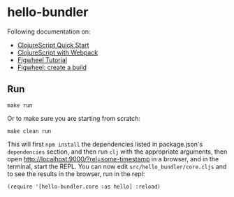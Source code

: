 # hello-bundler

Following documentation on:

- [ClojureScript Quick Start](https://clojurescript.org/guides/quick-start)
- [ClojureScript with Webpack](https://clojurescript.org/guides/webpack)
- [Figwheel Tutorial](https://figwheel.org/tutorial)
- [Figwheel: create a build](https://figwheel.org/docs/create_a_build.html)

## Run

```
make run
```

Or to make sure you are starting from scratch:

```
make clean run
```

This will first `npm install` the dependencies listed in
package.json's `dependencies` section, and then run `clj` with the
appropriate arguments, then open
[http://localhost:9000/?rel=some-timestamp](http://localhost:9000/?rel=some-timestamp)
in a browser, and in the terminal, start the REPL.
You can now edit `src/hello_bundler/core.cljs` and to see the results in the browser, run in the repl:

```
(require '[hello-bundler.core :as hello] :reload)
```




